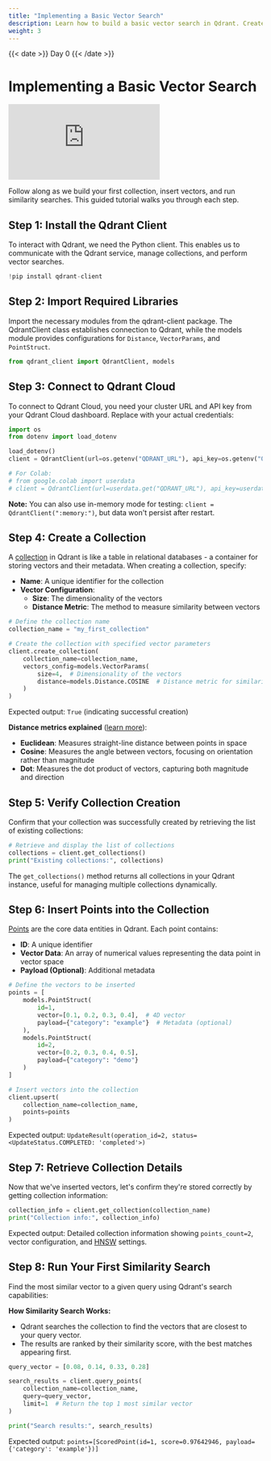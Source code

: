 ```yaml
---
title: "Implementing a Basic Vector Search"
description: Learn how to build a basic vector search in Qdrant. Create collections, insert vectors, and run your first similarity search step-by-step with Python. 
weight: 3
---
```


{{< date >}} Day 0 {{< /date >}}

# Implementing a Basic Vector Search

<div class="video">
<iframe 
  src="https://www.youtube.com/embed/_83L9ZIoOjM?si=ZTpn6fMXSjc_7JgL"
  frameborder="0"
  allow="accelerometer; autoplay; clipboard-write; encrypted-media; gyroscope; picture-in-picture; web-share"
  referrerpolicy="strict-origin-when-cross-origin"
  allowfullscreen>
</iframe>
</div>

Follow along as we build your first collection, insert vectors, and run similarity searches. This guided tutorial walks you through each step.

## Step 1: Install the Qdrant Client

To interact with Qdrant, we need the Python client. This enables us to communicate with the Qdrant service, manage collections, and perform vector searches.

```python
!pip install qdrant-client
```

## Step 2: Import Required Libraries

Import the necessary modules from the qdrant-client package. The QdrantClient class establishes connection to Qdrant, while the models module provides configurations for `Distance`, `VectorParams`, and `PointStruct`.

```python
from qdrant_client import QdrantClient, models
```

## Step 3: Connect to Qdrant Cloud

To connect to Qdrant Cloud, you need your cluster URL and API key from your Qdrant Cloud dashboard. Replace with your actual credentials:

```python
import os
from dotenv import load_dotenv

load_dotenv()
client = QdrantClient(url=os.getenv("QDRANT_URL"), api_key=os.getenv("QDRANT_API_KEY"))

# For Colab:
# from google.colab import userdata
# client = QdrantClient(url=userdata.get("QDRANT_URL"), api_key=userdata.get("QDRANT_API_KEY"))
```

**Note:** You can also use in-memory mode for testing: `client = QdrantClient(":memory:")`, but data won't persist after restart.

## Step 4: Create a Collection

A [collection](/documentation/concepts/collections/) in Qdrant is like a table in relational databases - a container for storing vectors and their metadata. When creating a collection, specify:

- **Name**: A unique identifier for the collection
- **Vector Configuration**:
  - **Size**: The dimensionality of the vectors
  - **Distance Metric**: The method to measure similarity between vectors

```python
# Define the collection name
collection_name = "my_first_collection"

# Create the collection with specified vector parameters
client.create_collection(
    collection_name=collection_name,
    vectors_config=models.VectorParams(
        size=4,  # Dimensionality of the vectors
        distance=models.Distance.COSINE  # Distance metric for similarity search
    )
)
```

Expected output: `True` (indicating successful creation)

**Distance metrics explained** ([learn more](/documentation/concepts/collections/#distance-metrics)):
- **Euclidean**: Measures straight-line distance between points in space
- **Cosine**: Measures the angle between vectors, focusing on orientation rather than magnitude
- **Dot**: Measures the dot product of vectors, capturing both magnitude and direction

## Step 5: Verify Collection Creation

Confirm that your collection was successfully created by retrieving the list of existing collections:

```python
# Retrieve and display the list of collections
collections = client.get_collections()
print("Existing collections:", collections)
```

The `get_collections()` method returns all collections in your Qdrant instance, useful for managing multiple collections dynamically.

## Step 6: Insert Points into the Collection

[Points](/documentation/concepts/points/) are the core data entities in Qdrant. Each point contains:

- **ID**: A unique identifier
- **Vector Data**: An array of numerical values representing the data point in vector space
- **Payload (Optional)**: Additional metadata

```python
# Define the vectors to be inserted
points = [
    models.PointStruct(
        id=1,
        vector=[0.1, 0.2, 0.3, 0.4],  # 4D vector
        payload={"category": "example"}  # Metadata (optional)
    ),
    models.PointStruct(
        id=2,
        vector=[0.2, 0.3, 0.4, 0.5],
        payload={"category": "demo"}
    )
]

# Insert vectors into the collection
client.upsert(
    collection_name=collection_name,
    points=points
)
```

Expected output: `UpdateResult(operation_id=2, status=<UpdateStatus.COMPLETED: 'completed'>)`

## Step 7: Retrieve Collection Details

Now that we've inserted vectors, let's confirm they're stored correctly by getting collection information:

```python
collection_info = client.get_collection(collection_name)
print("Collection info:", collection_info)
```

Expected output: Detailed collection information showing `points_count=2`, vector configuration, and [HNSW](https://qdrant.tech/articles/filtrable-hnsw/) settings.

## Step 8: Run Your First Similarity Search

Find the most similar vector to a given query using Qdrant's search capabilities:

**How Similarity Search Works:**
- Qdrant searches the collection to find the vectors that are closest to your query vector.
- The results are ranked by their similarity score, with the best matches appearing first.


```python
query_vector = [0.08, 0.14, 0.33, 0.28]

search_results = client.query_points(
    collection_name=collection_name,
    query=query_vector,
    limit=1  # Return the top 1 most similar vector
)

print("Search results:", search_results)
```

Expected output: `points=[ScoredPoint(id=1, score=0.97642946, payload={'category': 'example'})]`
